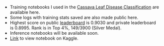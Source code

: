 - Training notebooks I used in the [Cassava Leaf Disease Classification](https://www.kaggle.com/c/cassava-leaf-disease-classification) are available here.  
- Some logs with training stats saved are also made public here. 
- Highest score on public [leaderboard](https://www.kaggle.com/c/cassava-leaf-disease-classification/leaderboard) is 0.9030 and private leaderboard is 0.8995. Rank is in Top 4%, 149/3900 (Silver Medal).
- Inference notebooks will be available soon.  
- [Link](https://www.kaggle.com/sanchitvj/stratified-k-fold-and-multiple-configs) to view notebook on Kaggle.  
